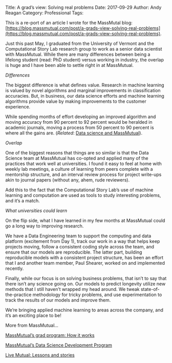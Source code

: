 Title: A grad’s view: Solving real problems
Date: 2017-09-29
Author: Andy Reagan
Category: Professional
Tags:

This is a re-port of an article I wrote for the MassMutal blog: [https://blog.massmutual.com/post/a-grads-view-solving-real-problems](https://blog.massmutual.com/post/a-grads-view-solving-real-problems).

Just this past May, I graduated from the University of Vermont and the Computational Story Lab research group to work as a senior data scientist with MassMutual. While there are many differences between being a lifelong student (read: PhD student) versus working in industry, the overlap is huge and I have been able to settle right in at MassMutual.

*Differences*

The biggest difference is what defines value. Research in machine learning is valued by novel algorithms and marginal improvements in classification accuracies. But, in business, our data science efforts and machine learning algorithms provide value by making improvements to the customer experience.

While spending months of effort developing an improved algorithm and moving accuracy from 90 percent to 92 percent would be heralded in academic journals, moving a process from 50 percent to 90 percent is where all the gains are. (*Related*: [Data science and MassMutual](https://blog.massmutual.com/post/data-science-and-living-mutual)).

*Overlap*

One of the biggest reasons that things are so similar is that the Data Science team at MassMutual has co-opted and applied many of the practices that work well at universities. I found it easy to feel at home with weekly lab meetings, a culture of learning from peers complete with a mentorship structure, and an interval review process for project write-ups akin to journal papers (without any, ahem, rude reviewers).

Add this to the fact that the Computational Story Lab’s use of machine learning and computation are used as tools to study interesting problems, and it’s a match.

*What universities could learn*

On the flip side, what I have learned in my few months at MassMutual could go a long way to improving research.

We have a Data Engineering team to support the computing and data platform (excitement from Day 1), track our work in a way that helps keep projects moving, follow a consistent coding style across the team, and ensure that our models are reproducible. The latter part, building reproducible models with a consistent project structure, has been an effort that I and another team member, Paul Shearer, worked on and implemented recently.

Finally, while our focus is on solving business problems, that isn’t to say that there isn’t any science going on. Our models to predict longevity utilize new methods that I still haven’t wrapped my head around. We tweak state-of-the-practice methodology for tricky problems, and use experimentation to track the results of our models and improve them.

We’re bringing applied machine learning to areas across the company, and it’s an exciting place to be!

More from MassMutual…

[MassMutual’s grad program: How it works](https://blog.massmutual.com/post/grad-school-and-problem-solving-at-massmutual)

[MassMutual’s Data Science Development Program](http://datascience.massmutual.com/development)

[Live Mutual: Lessons and stories](https://blog.massmutual.com/category/live-mutual)
